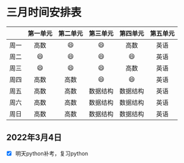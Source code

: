 # 三月时间安排表

|      | 第一单元 | 第二单元 | 第三单元 | 第四单元 | 第五单元 |
| :--: | :------: | :------: | :------: | :------: | :------: |
| 周一 |   高数   | :smile:  | :smile:  |   高数   |   英语   |
| 周二 | :smile:  | :smile:  | :smile:  | :smile:  |   英语   |
| 周三 | :smile:  | :smile:  | :smile:  |   高数   |   英语   |
| 周四 |   高数   |   高数   | :smile:  | :smile:  |   英语   |
| 周五 |   高数   |   高数   | 数据结构 | 数据结构 |   英语   |
| 周六 |   高数   |   高数   | 数据结构 | 数据结构 |   英语   |
| 周日 |   高数   |   高数   | 数据结构 | 数据结构 |   英语   |

## 2022年3月4日

- [x] 明天python补考，复习python